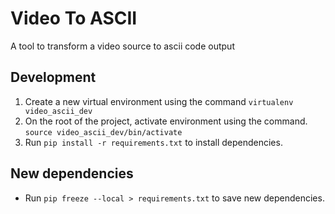 # Video To ASCII

A tool to transform a video source to ascii code output

## Development

1. Create a new virtual environment using the command `virtualenv video_ascii_dev`
2. On the root of the project, activate environment using the command.
   `source video_ascii_dev/bin/activate`
3. Run `pip install -r requirements.txt` to install dependencies.

## New dependencies

- Run `pip freeze --local > requirements.txt` to save new dependencies.
